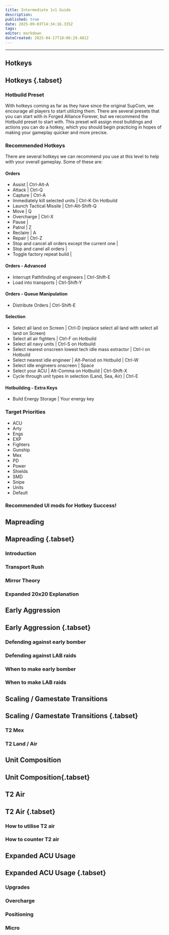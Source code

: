 ```yaml
---
title: Intermediate 1v1 Guide
description: 
published: true
date: 2025-09-03T14:34:16.335Z
tags: 
editor: markdown
dateCreated: 2025-04-17T18:06:29.481Z
---
```



---
## Hotkeys
## Hotkeys {.tabset}
### Hotbuild Preset
With hotkeys coming as far as they have since the original SupCom, we encourage all players to start utilizing them. There are several presets that you can start with in Forged Alliance Forever, but we recommend the Hotbuild preset to start with. This preset will assign most buildings and actions you can do a hotkey, which you should begin practicing in hopes of making your gameplay quicker and more precise.  

### Recommended Hotkeys
There are several hotkeys we can recommend you use at this level to help with your overall gameplay. Some of these are:

#### Orders
- Assist | Ctrl-Alt-A
- Attack | Ctrl-Q
- Capture | Ctrl-A
- Immediately kill selected units | Ctrl-K On Hotbuild
- Launch Tactical Missile | Ctrl-Alt-Shift-Q
- Move |  Q 
- Overcharge | Ctrl-X
- Pause | 
- Patrol | Z
- Reclaim | A
- Repair | Ctrl-Z
- Stop and cancel all orders except the current one | 
- Stop and canel all orders | 
- Toggle factory repeat build | 

#### Orders - Advanced
- Interrupt Pathfinding of engineers | Ctrl-Shift-E
- Load into transports | Ctrl-Shift-Y
#### Orders - Queue Manipulation
- Distribute Orders | Ctrl-Shift-E
#### Selection
- Select all land on Screen | Ctrl-D (replace select all land with select all land on Screen)
- Select all air fighters | Ctrl-F on Hotbuild
- Select all navy units | Ctrl-S on Hotbuild 
- Select nearest onscreen lowest tech idle mass extractor | Ctrl-I on Hotbuild
- Select nearest idle engineer | Alt-Period on Hotbuild | Ctrl-W
- Select idle engineers onscreen | Space
- Select your ACU | Alt-Comma on Hotbuild | Ctrl-Shift-X
- Cycle through unit types in selection (Land, Sea, Air) | Ctrl-E
#### Hotbuilding - Extra Keys
- Build Energy Storage | Your energy key 
### Target Priorities 
- ACU
- Arty
- Engs
- EXP
- Fighters 
- Gunship 
- Mex
- PD
- Power
- Shields
- SMD
- Snipe
- Units 
- Default
### Recommended UI mods for Hotkey Success!

## Mapreading
## Mapreading {.tabset}
### Introduction 
### Transport Rush
### Mirror Theory 
### Expanded 20x20 Explanation

## Early Aggression
## Early Aggression {.tabset}
### Defending against early bomber 
### Defending against LAB raids
### When to make early bomber
### When to make LAB raids

## Scaling / Gamestate Transitions
## Scaling / Gamestate Transitions {.tabset}
### T2 Mex
### T2 Land / Air

## Unit Composition
## Unit Composition{.tabset}
### 

## T2 Air
## T2 Air {.tabset}
### How to utilise T2 air 
### How to counter T2 air 

## Expanded ACU Usage
## Expanded ACU Usage {.tabset}
### Upgrades
### Overcharge 
### Positioning 
### Micro 